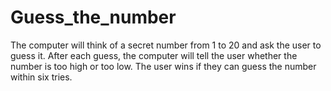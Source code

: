 # Guess_the_number

The computer will think
of a secret number from 1 to 20 and ask the user to guess it. After each guess, the computer
will tell the user whether the number is too high or too low. The user wins if they can
guess the number within six tries.

